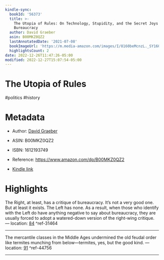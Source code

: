 ```yaml
---
kindle-sync:
  bookId: '56373'
  title: >-
    The Utopia of Rules: On Technology, Stupidity, and the Secret Joys of
    Bureaucracy
  author: David Graeber
  asin: B00MKZ0QZ2
  lastAnnotatedDate: '2021-07-08'
  bookImageUrl: 'https://m.media-amazon.com/images/I/8160beMcnzL._SY160.jpg'
  highlightsCount: 2
date: 2022-12-26T11:47:26-05:00
modified: 2022-12-27T15:07:54-05:00
---
```

# The Utopia of Rules

#politics #history 

# Metadata

* Author: [David Graeber](https://www.amazon.com/David-Graeber/e/B001IQXM5K/ref=dp_byline_cont_ebooks_1)

* ASIN: B00MKZ0QZ2

* ISBN: 1612193749

* Reference: <https://www.amazon.com/dp/B00MKZ0QZ2>

* [Kindle link](kindle://book?action=open&asin=B00MKZ0QZ2)

# Highlights

The Right, at least, has a critique of bureaucracy. It’s not a very good one. But at least it exists. The Left has none. As a result, when those who identify with the Left do have anything negative to say about bureaucracy, they are usually forced to adopt a watered-down version of the right-wing critique. — location: [84](kindle://book?action=open&asin=B00MKZ0QZ2&location=84) ^ref-31464

---

The mercantile classes in the Middle Ages undermined the old feudal order like termites munching from below—termites, yes, but the good kind. — location: [91](kindle://book?action=open&asin=B00MKZ0QZ2&location=91) ^ref-44756

---
